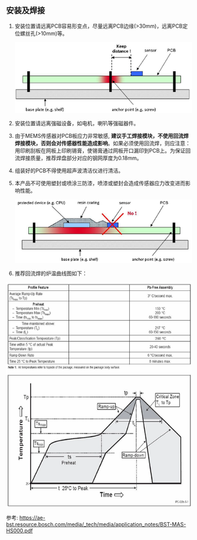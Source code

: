 ## 安装及焊接

1. 安装位置请远离PCB容易形变点，尽量远离PCB边缘(>30mm)，远离PCB定位螺丝孔(>10mm)等。

   ![](common_figures/soldering1.png)

2. 安装位置请远离强磁设备，如电机，喇叭等强磁器件。

3. 由于MEMS传感器对PCB板应力非常敏感, **建议手工焊接模块，不使用回流焊焊接模块，否则会对传感器性能造成影响**。如果必须使用回流焊，则应注意：用印刷刮板在网板上印刷锡膏，使锡膏通过网板开口漏印到PCB上。为保证回流焊接质量，推荐焊盘部分对应的钢网厚度为0.18mm。

4. 组装好的PCB不得使用超声波清洁仪进行清洁。

5. 本产品不可使用塑封或喷涂三防漆，喷漆或塑封会造成传感器应力改变进而影响性能。

   ![](common_figures/soldering2.png)

6. 推荐回流焊的炉温曲线图如下：

![](common_figures/soldering3.png)





参考: https://ae-bst.resource.bosch.com/media/_tech/media/application_notes/BST-MAS-HS000.pdf

